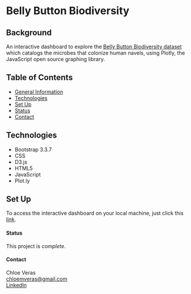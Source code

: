 # Belly Button Biodiversity # 

## Background ##
An interactive dashboard to explore the [Belly Button Biodiversity dataset](http://robdunnlab.com/projects/belly-button-biodiversity/) which catalogs the microbes that colonize human navels, using Plotly, the JavaScript open source graphing library. 

## Table of Contents ## 
* [General Information](#general-information)
* [Technologies](#technologies)
* [Set Up](#set-up)
* [Status](#status)
* [Contact](#contact)

## Technologies ## 
* Bootstrap 3.3.7
* CSS 
* D3.js
* HTML5
* JavaScript 
* Plot.ly 

## Set Up ##
To access the interactive dashboard on your local machine, just click this [link](https://cveras33.github.io/plotly-challenge/). 

#### Status #### 
This project is *complete*.

#### Contact ####
Chloe Veras  
chloemveras@gmail.com  
[LinkedIn](https://www.linkedin.com/in/chloeveras/)
